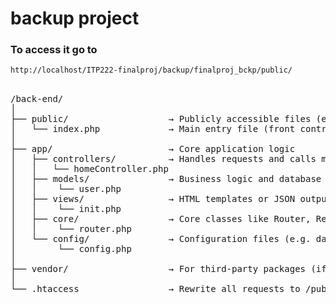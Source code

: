 # backup project

### To access it go to

```bash
http://localhost/ITP222-finalproj/backup/finalproj_bckp/public/
```

<pre>

/back-end/ 
│
├── public/                   → Publicly accessible files (entry point)
│   └── index.php             → Main entry file (front controller)
│
├── app/                      → Core application logic
│   ├── controllers/          → Handles requests and calls models/views
│   │   └── homeController.php
│   ├── models/               → Business logic and database interaction
│   │    └── user.php
│   ├── views/                → HTML templates or JSON output
│   │    └── init.php
│   ├── core/                 → Core classes like Router, Request, etc.
│   │    └── router.php
│   └── config/               → Configuration files (e.g. database)
│        └── config.php
│
├── vendor/                   → For third-party packages (if using Composer)
│
└── .htaccess                 → Rewrite all requests to /public/index.ph

</pre>